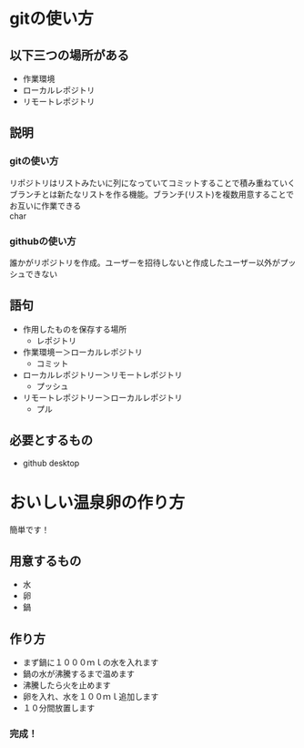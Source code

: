 # gitの使い方
## 以下三つの場所がある
- 作業環境
- ローカルレポジトリ
- リモートレポジトリ
## 説明
### gitの使い方
リポジトリはリストみたいに列になっていてコミットすることで積み重ねていく<br>ブランチとは新たなリストを作る機能。ブランチ(リスト)を複数用意することでお互いに作業できる<br>char
### githubの使い方
誰かがリポジトリを作成。ユーザーを招待しないと作成したユーザー以外がプッシュできない
## 語句
- 作用したものを保存する場所
  - レポジトリ
- 作業環境ー＞ローカルレポジトリ
  - コミット
- ローカルレポジトリー＞リモートレポジトリ
  - プッシュ
- リモートレポジトリー＞ローカルレポジトリ
  - プル
## 必要とするもの
- github desktop
# おいしい温泉卵の作り方
簡単です！
## 用意するもの
- 水
- 卵
- 鍋
## 作り方
- まず鍋に１０００ｍｌの水を入れます
- 鍋の水が沸騰するまで温めます
- 沸騰したら火を止めます
- 卵を入れ、水を１００ｍｌ追加します
- １０分間放置します
### 完成！
